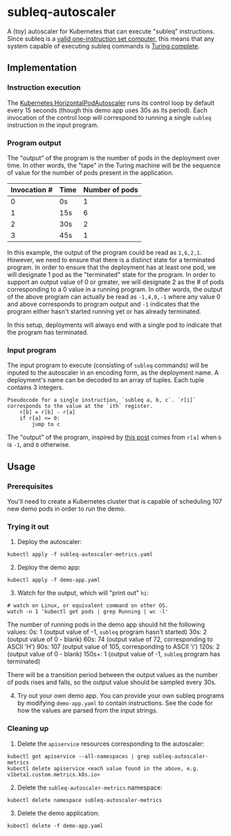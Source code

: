 # subleq-autoscaler

A (toy) autoscaler for Kubernetes that can execute "subleq" instructions.  Since subleq is a [valid one-instruction set computer](https://en.wikipedia.org/wiki/One-instruction_set_computer), this means that any system capable of executing subleq commands is [Turing complete](https://en.wikipedia.org/wiki/Turing_completeness).

## Implementation

### Instruction execution
The [Kubernetes HorizontalPodAutoscaler](https://kubernetes.io/docs/tasks/run-application/horizontal-pod-autoscale/#how-does-a-horizontalpodautoscaler-work) runs its control loop by default every 15 seconds (though this demo app uses 30s as its period). Each invocation of the control loop will correspond to running a single `subleq` instruction in the input program.

### Program output
The "output" of the program is the number of pods in the deployment over time. In other words, the "tape" in the Turing machine will be the sequence of value for the number of pods present in the application.

| Invocation # | Time | Number of pods |
|--------------|------|----------------|
| 0            | 0s   | 1              |
| 1            | 15s  | 6              |
| 2            | 30s  | 2              |
| 3            | 45s  | 1              |

In this example, the output of the program could be read as `1,6,2,1`. However, we need to ensure that there is a distinct state for a terminated program. In order to ensure that the deployment has at least one pod, we will designate 1 pod as the "terminated" state for the program. In order to support an output value of 0 or greater, we will designate 2 as the # of pods corresponding to a 0 value in a running program. In other words, the output of the above program can actually be read as `-1,4,0,-1` where any value 0 and above corresponds to program output and `-1` indicates that the program either hasn't started running yet or has already terminated.

In this setup, deployments will always end with a single pod to indicate that the program has terminated.

### Input program
The input program to execute (consisting of `subleq` commands) will be inputed to the autoscaler in an encoding form, as the deployment name. A deployment's name can be decoded to an array of tuples. Each tuple contains 3 integers.

```
Pseudocode for a single instruction, `subleq a, b, c`. `r[i]` corresponds to the value at the `ith` register.
    r[b] = r[b] - r[a]
    if r[a] <= 0:
        jump to c
```

The "output" of the program, inspired by [this post](https://towardsdatascience.com/excel-fun-bd5a1a8992b8) comes from `r[a]` when `b` is `-1`, and `0` otherwise.

## Usage

### Prerequisites

You'll need to create a Kubernetes cluster that is capable of scheduling 107 new demo pods in order to run the demo.

### Trying it out

1. Deploy the autoscaler:

```
kubectl apply -f subleq-autoscaler-metrics.yaml
```

2. Deploy the demo app:

```
kubectl apply -f demo-app.yaml
```

3. Watch for the output, which will "print out" `hi`:

```
# watch on Linux, or equivalent command on other OS.
watch -n 1 'kubectl get pods | grep Running | wc -l'
```

The number of running pods in the demo app should hit the following values:
0s: 1 (output value of -1, `subleq` program hasn't started)
30s: 2 (output value of 0 - blank)
60s: 74 (output value of 72, corresponding to ASCII 'H')
90s: 107 (output value of 105, corresponding to ASCII 'i')
120s: 2 (output value of 0 - blank)
150s+: 1 (output value of -1, `subleq` program has terminated)

There will be a transition period between the output values as the number of pods rises and falls, so the output value should be sampled every 30s.

4. Try out your own demo app. You can provide your own subleq programs by modifying `demo-app.yaml` to contain instructions. See the code for how the values are parsed from the input strings.

### Cleaning up

1. Delete the `apiservice` resources corresponding to the autoscaler:
```
kubectl get apiservice --all-namespaces | grep subleq-autoscaler-metrics
kubectl delete apiservice <each value found in the above, e.g. v1beta1.custom.metrics.k8s.io>
```

2. Delete the `subleq-autoscaler-metrics` namespace:
```
kubectl delete namespace subleq-autoscaler-metrics
```

3. Delete the demo application:
```
kubectl delete -f demo-app.yaml
```